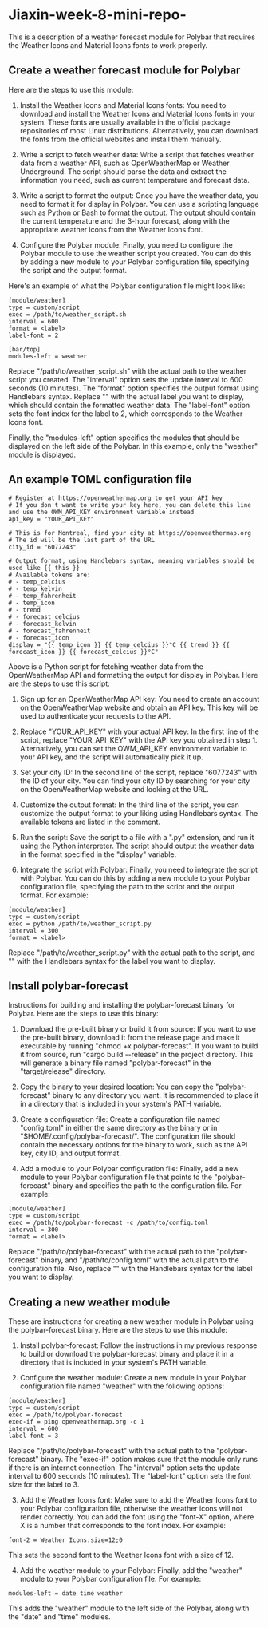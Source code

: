 # Jiaxin-week-8-mini-repo-

This is a description of a weather forecast module for Polybar that requires the Weather Icons and Material Icons fonts to work properly. 

## Create a weather forecast module for Polybar
Here are the steps to use this module:

1. Install the Weather Icons and Material Icons fonts: You need to download and install the Weather Icons and Material Icons fonts in your system. These fonts are usually available in the official package repositories of most Linux distributions. Alternatively, you can download the fonts from the official websites and install them manually.

2. Write a script to fetch weather data: Write a script that fetches weather data from a weather API, such as OpenWeatherMap or Weather Underground. The script should parse the data and extract the information you need, such as current temperature and forecast data.

3. Write a script to format the output: Once you have the weather data, you need to format it for display in Polybar. You can use a scripting language such as Python or Bash to format the output. The output should contain the current temperature and the 3-hour forecast, along with the appropriate weather icons from the Weather Icons font.

4. Configure the Polybar module: Finally, you need to configure the Polybar module to use the weather script you created. You can do this by adding a new module to your Polybar configuration file, specifying the script and the output format.

Here's an example of what the Polybar configuration file might look like:
```
[module/weather]
type = custom/script
exec = /path/to/weather_script.sh
interval = 600
format = <label>
label-font = 2

[bar/top]
modules-left = weather
```
Replace "/path/to/weather_script.sh" with the actual path to the weather script you created. The "interval" option sets the update interval to 600 seconds (10 minutes). The "format" option specifies the output format using Handlebars syntax. Replace "<label>" with the actual label you want to display, which should contain the formatted weather data. The "label-font" option sets the font index for the label to 2, which corresponds to the Weather Icons font.

Finally, the "modules-left" option specifies the modules that should be displayed on the left side of the Polybar. In this example, only the "weather" module is displayed.

## An example TOML configuration file
```
# Register at https://openweathermap.org to get your API key
# If you don't want to write your key here, you can delete this line and use the OWM_API_KEY environment variable instead
api_key = "YOUR_API_KEY"

# This is for Montreal, find your city at https://openweathermap.org
# The id will be the last part of the URL
city_id = "6077243"

# Output format, using Handlebars syntax, meaning variables should be used like {{ this }}
# Available tokens are:
# - temp_celcius
# - temp_kelvin
# - temp_fahrenheit
# - temp_icon
# - trend
# - forecast_celcius
# - forecast_kelvin
# - forecast_fahrenheit
# - forecast_icon
display = "{{ temp_icon }} {{ temp_celcius }}°C {{ trend }} {{ forecast_icon }} {{ forecast_celcius }}°C"
```

Above is a Python script for fetching weather data from the OpenWeatherMap API and formatting the output for display in Polybar. Here are the steps to use this script:

1. Sign up for an OpenWeatherMap API key: You need to create an account on the OpenWeatherMap website and obtain an API key. This key will be used to authenticate your requests to the API.

2. Replace "YOUR_API_KEY" with your actual API key: In the first line of the script, replace "YOUR_API_KEY" with the API key you obtained in step 1. Alternatively, you can set the OWM_API_KEY environment variable to your API key, and the script will automatically pick it up.

3. Set your city ID: In the second line of the script, replace "6077243" with the ID of your city. You can find your city ID by searching for your city on the OpenWeatherMap website and looking at the URL.

4. Customize the output format: In the third line of the script, you can customize the output format to your liking using Handlebars syntax. The available tokens are listed in the comment.

5. Run the script: Save the script to a file with a ".py" extension, and run it using the Python interpreter. The script should output the weather data in the format specified in the "display" variable.

6. Integrate the script with Polybar: Finally, you need to integrate the script with Polybar. You can do this by adding a new module to your Polybar configuration file, specifying the path to the script and the output format. For example:
```
[module/weather]
type = custom/script
exec = python /path/to/weather_script.py
interval = 300
format = <label>
```
Replace "/path/to/weather_script.py" with the actual path to the script, and "<label>" with the Handlebars syntax for the label you want to display.

## Install polybar-forecast 
Instructions for building and installing the polybar-forecast binary for Polybar. Here are the steps to use this binary:

1. Download the pre-built binary or build it from source: If you want to use the pre-built binary, download it from the release page and make it executable by running "chmod +x polybar-forecast". If you want to build it from source, run "cargo build --release" in the project directory. This will generate a binary file named "polybar-forecast" in the "target/release" directory.

2. Copy the binary to your desired location: You can copy the "polybar-forecast" binary to any directory you want. It is recommended to place it in a directory that is included in your system's PATH variable.

3. Create a configuration file: Create a configuration file named "config.toml" in either the same directory as the binary or in "$HOME/.config/polybar-forecast/". The configuration file should contain the necessary options for the binary to work, such as the API key, city ID, and output format.

4. Add a module to your Polybar configuration file: Finally, add a new module to your Polybar configuration file that points to the "polybar-forecast" binary and specifies the path to the configuration file. For example:
```
[module/weather]
type = custom/script
exec = /path/to/polybar-forecast -c /path/to/config.toml
interval = 300
format = <label>
```
Replace "/path/to/polybar-forecast" with the actual path to the "polybar-forecast" binary, and "/path/to/config.toml" with the actual path to the configuration file. Also, replace "<label>" with the Handlebars syntax for the label you want to display.
  
## Creating a new weather module
These are instructions for creating a new weather module in Polybar using the polybar-forecast binary. Here are the steps to use this module:

1. Install polybar-forecast: Follow the instructions in my previous response to build or download the polybar-forecast binary and place it in a directory that is included in your system's PATH variable.

2. Configure the weather module: Create a new module in your Polybar configuration file named "weather" with the following options:
```
[module/weather]
type = custom/script
exec = /path/to/polybar-forecast
exec-if = ping openweathermap.org -c 1
interval = 600
label-font = 3
```
Replace "/path/to/polybar-forecast" with the actual path to the "polybar-forecast" binary. The "exec-if" option makes sure that the module only runs if there is an internet connection. The "interval" option sets the update interval to 600 seconds (10 minutes). The "label-font" option sets the font size for the label to 3.

3. Add the Weather Icons font: Make sure to add the Weather Icons font to your Polybar configuration file, otherwise the weather icons will not render correctly. You can add the font using the "font-X" option, where X is a number that corresponds to the font index. For example:
```
font-2 = Weather Icons:size=12;0
```
This sets the second font to the Weather Icons font with a size of 12.

4. Add the weather module to your Polybar: Finally, add the "weather" module to your Polybar configuration file. For example:
```
modules-left = date time weather
```
This adds the "weather" module to the left side of the Polybar, along with the "date" and "time" modules.
